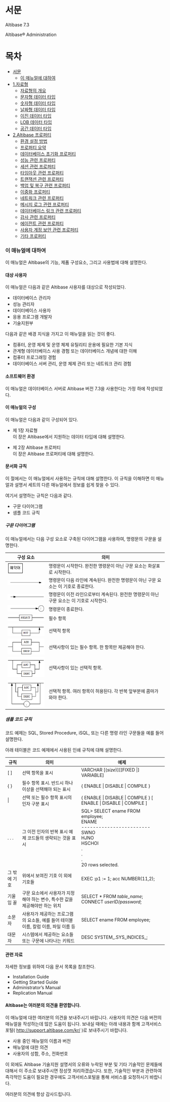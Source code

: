 # 서문

Altibase 7.3

Altibase® Administration

# 목차

- [서문](#서문)
    - [이 매뉴얼에 대하여](#이-매뉴얼에-대하여)
- [1.자료형](../General_Reference-1.Data%20Types%20&%20Altibase%20Properties/1.자료형.md)
    - [자료형의 개요](../General_Reference-1.Data%20Types%20&%20Altibase%20Properties/1.자료형.md#자료형의-개요)
    - [문자형 데이터 타입](../General_Reference-1.Data%20Types%20&%20Altibase%20Properties/1.자료형.md#문자형-데이터-타입)
    - [숫자형 데이터 타입](../General_Reference-1.Data%20Types%20&%20Altibase%20Properties/1.자료형.md#숫자형-데이터-타입)
    - [날짜형 데이터 타입](../General_Reference-1.Data%20Types%20&%20Altibase%20Properties/1.자료형.md#날짜형-데이터-타입)
    - [이진 데이터 타입](../General_Reference-1.Data%20Types%20&%20Altibase%20Properties/1.자료형.md#이진-데이터-타입)
    - [LOB 데이터 타입](../General_Reference-1.Data%20Types%20&%20Altibase%20Properties/1.자료형.md#lob-데이터-타입)
    - [공간 데이터 타입](../General_Reference-1.Data%20Types%20&%20Altibase%20Properties/1.자료형.md#공간-데이터-타입)
- [2.Altibase 프로퍼티](../General_Reference-1.Data%20Types%20&%20Altibase%20Properties/2.Altibase-프로퍼티.md)
    - [환경 설정 방법](../General_Reference-1.Data%20Types%20&%20Altibase%20Properties/2.Altibase-프로퍼티.md#환경-설정-방법)
    - [프로퍼티 요약](../General_Reference-1.Data%20Types%20&%20Altibase%20Properties/2.Altibase-프로퍼티.md#프로퍼티-요약)
    - [데이터베이스 초기화 프로퍼티](../General_Reference-1.Data%20Types%20&%20Altibase%20Properties/2.Altibase-프로퍼티.md#데이터베이스-초기화-프로퍼티)
    - [성능 관련 프로퍼티](../General_Reference-1.Data%20Types%20&%20Altibase%20Properties/2.Altibase-프로퍼티.md#성능-관련-프로퍼티)
    - [세션 관련 프로퍼티](../General_Reference-1.Data%20Types%20&%20Altibase%20Properties/2.Altibase-프로퍼티.md#세션-관련-프로퍼티)
    - [타임아웃 관련 프로퍼티](../General_Reference-1.Data%20Types%20&%20Altibase%20Properties/2.Altibase-프로퍼티.md#타임아웃-관련-프로퍼티)
    - [트랜잭션 관련 프로퍼티](../General_Reference-1.Data%20Types%20&%20Altibase%20Properties/2.Altibase-프로퍼티.md#트랜잭션-관련-프로퍼티)
    - [백업 및 복구 관련 프로퍼티](../General_Reference-1.Data%20Types%20&%20Altibase%20Properties/2.Altibase-프로퍼티.md#백업-및-복구-관련-프로퍼티)
    - [이중화 프로퍼티](../General_Reference-1.Data%20Types%20&%20Altibase%20Properties/2.Altibase-프로퍼티.md#이중화-프로퍼티)
    - [네트워크 관련 프로퍼티](../General_Reference-1.Data%20Types%20&%20Altibase%20Properties/2.Altibase-프로퍼티.md#네트워크-관련-프로퍼티)
    - [메시지 로그 관련 프로퍼티](../General_Reference-1.Data%20Types%20&%20Altibase%20Properties/2.Altibase-프로퍼티.md#메시지-로그-관련-프로퍼티)
    - [데이터베이스 링크 관련 프로퍼티](../General_Reference-1.Data%20Types%20&%20Altibase%20Properties/2.Altibase-프로퍼티.md#데이터베이스-링크-관련-프로퍼티)
    - [감사 관련 프로퍼티](../General_Reference-1.Data%20Types%20&%20Altibase%20Properties/2.Altibase-프로퍼티.md#감사-관련-프로퍼티)
    - [에이전트 관련 프로퍼티](../General_Reference-1.Data%20Types%20&%20Altibase%20Properties/2.Altibase-프로퍼티.md#에이전트-관련-프로퍼티)
    - [사용자 계정 보안 관련 프로퍼티](../General_Reference-1.Data%20Types%20&%20Altibase%20Properties/2.Altibase-프로퍼티.md#사용자-계정-보안-관련-프로퍼티)
    - [기타 프로퍼티](../General_Reference-1.Data%20Types%20&%20Altibase%20Properties/2.Altibase-프로퍼티.md#기타-프로퍼티)
      

### 이 매뉴얼에 대하여

이 매뉴얼은 Altibase의 기능, 제품 구성요소, 그리고 사용법에 대해 설명한다.

#### 대상 사용자

이 매뉴얼은 다음과 같은 Altibase 사용자를 대상으로 작성되었다.

- 데이터베이스 관리자
- 성능 관리자
- 데이터베이스 사용자
- 응용 프로그램 개발자
- 기술지원부

다음과 같은 배경 지식을 가지고 이 매뉴얼을 읽는 것이 좋다.

- 컴퓨터, 운영 체제 및 운영 체제 유틸리티 운용에 필요한 기본 지식
- 관계형 데이터베이스 사용 경험 또는 데이터베이스 개념에 대한 이해
- 컴퓨터 프로그래밍 경험
- 데이터베이스 서버 관리, 운영 체제 관리 또는 네트워크 관리 경험

#### 소프트웨어 환경

이 매뉴얼은 데이터베이스 서버로 Altibase 버전 7.3을 사용한다는 가정 하에 작성되었다.

#### 이 매뉴얼의 구성

이 매뉴얼은 다음과 같이 구성되어 있다.

- 제 1장 자료형  
  이 장은 Altibase에서 지원하는 데이터 타입에 대해 설명한다.
  
- 제 2장 Altibase 프로퍼티  
  이 장은 Altibase 프로퍼티에 대해 설명한다.
  
  

#### 문서화 규칙

이 절에서는 이 매뉴얼에서 사용하는 규칙에 대해 설명한다. 이 규칙을 이해하면 이 매뉴얼과 설명서 세트의 다른 매뉴얼에서 정보를 쉽게 찾을 수 있다.

여기서 설명하는 규칙은 다음과 같다.

- 구문 다이어그램
- 샘플 코드 규칙

##### 구문 다이어그램

이 매뉴얼에서는 다음 구성 요소로 구축된 다이어그램을 사용하여, 명령문의 구문을 설명한다.



| 구성 요소                                | 의미                                                         |
| ---------------------------------------- | ------------------------------------------------------------ |
| ![](../media/GeneralReference/image004.gif) | 명령문이 시작한다. 완전한 명령문이 아닌 구문 요소는 화살표로 시작한다. |
| ![](../media/GeneralReference/image006.gif) | 명령문이 다음 라인에 계속된다. 완전한 명령문이 아닌 구문 요소는 이 기호로 종료한다. |
| ![](../media/GeneralReference/image008.gif) | 명령문이 이전 라인으로부터 계속된다. 완전한 명령문이 아닌 구문 요소는 이 기호로 시작한다. |
| ![](../media/GeneralReference/image010.gif) | 명령문이 종료한다.                                           |
| ![](../media/GeneralReference/image012.gif) | 필수 항목                                                    |
| ![](../media/GeneralReference/image014.gif) | 선택적 항목                                                  |
| ![](../media/GeneralReference/image016.gif) | 선택사항이 있는 필수 항목. 한 항목만 제공해야 한다.          |
| ![](../media/GeneralReference/image018.gif) | 선택사항이 있는 선택적 항목.                                 |
| ![](../media/GeneralReference/image020.gif) | 선택적 항목. 여러 항목이 허용된다. 각 반복 앞부분에 콤마가 와야 한다. |

##### 샘플 코드 규칙

코드 예제는 SQL, Stored Procedure, iSQL, 또는 다른 명령 라인 구문들을 예를 들어 설명한다.

아래 테이블은 코드 예제에서 사용된 인쇄 규칙에 대해 설명한다.

| 규칙         | 의미                                                         | 예제                                                         |
| ------------ | ------------------------------------------------------------ | ------------------------------------------------------------ |
| [ ]          | 선택 항목을 표시                                             | VARCHAR [(*size*)][[FIXED \|] VARIABLE]                      |
| { }          | 필수 항목 표시. 반드시 하나 이상을 선택해야 되는 표시        | { ENABLE \| DISABLE \| COMPILE }                             |
| \|           | 선택 또는 필수 항목 표시의 인자 구분 표시                    | { ENABLE \| DISABLE \| COMPILE } [ ENABLE \| DISABLE \| COMPILE ] |
| . . .        | 그 이전 인자의 반복 표시 예제 코드들의 생략되는 것을 표시    | SQL\> SELECT ename FROM employee; <br/>ENAME<br/> ------------------------<br/> SWNO<br/> HJNO<br/> HSCHOI<br/> .<br/> .<br/> . <br/>20 rows selected. |
| 그 밖에 기호 | 위에서 보여진 기호 이 외에 기호들                            | EXEC :p1 := 1; acc NUMBER(11,2);                             |
| 기울임 꼴    | 구문 요소에서 사용자가 지정해야 하는 변수, 특수한 값을 제공해야만 하는 위치 | SELECT \* FROM *table_name*;<br/> CONNECT *userID*/*password*; |
| 소문자       | 사용자가 제공하는 프로그램의 요소들, 예를 들어 테이블 이름, 칼럼 이름, 파일 이름 등 | SELECT ename FROM employee;                                  |
| 대문자       | 시스템에서 제공하는 요소들 또는 구문에 나타나는 키워드       | DESC SYSTEM_.SYS_INDICES_;                                   |

#### 관련 자료

자세한 정보를 위하여 다음 문서 목록을 참조한다.

- Installation Guide
- Getting Started Guide
- Administrator’s Manual
- Replication Manual

#### Altibase는 여러분의 의견을 환영합니다.

이 매뉴얼에 대한 여러분의 의견을 보내주시기 바랍니다. 사용자의 의견은 다음 버전의 매뉴얼을 작성하는데 많은 도움이 됩니다. 보내실 때에는 아래 내용과 함께 고객서비스포털( http://support.altibase.com/kr/ )로 보내주시기 바랍니다.

- 사용 중인 매뉴얼의 이름과 버전
- 매뉴얼에 대한 의견
- 사용자의 성함, 주소, 전화번호

이 외에도 Altibase 기술지원 설명서의 오류와 누락된 부분 및 기타 기술적인 문제들에 대해서 이 주소로 보내주시면 정성껏 처리하겠습니다. 또한, 기술적인 부분과 관련하여 즉각적인 도움이 필요한 경우에도 고객서비스포털을 통해 서비스를 요청하시기 바랍니다.

여러분의 의견에 항상 감사드립니다.

